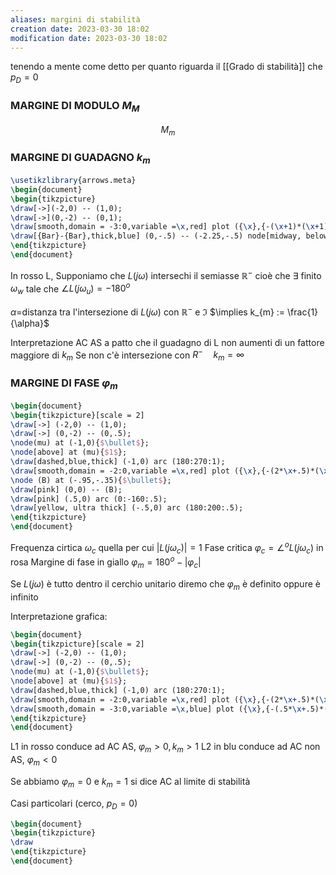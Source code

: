 ```yaml
---
aliases: margini di stabilità
creation date: 2023-03-30 18:02
modification date: 2023-03-30 18:02
---
```

tenendo a mente come detto per quanto riguarda il [[Grado di stabilità]] che $p_{D}=0$
### MARGINE DI MODULO $M_{M}$

$$
M_{m}
$$

### MARGINE DI GUADAGNO $k_{m}$

```tikz
\usetikzlibrary{arrows.meta}
\begin{document}
\begin{tikzpicture}
\draw[->](-2,0) -- (1,0);
\draw[->](0,-2) -- (0,1);
\draw[smooth,domain = -3:0,variable =\x,red] plot ({\x},{-(\x+1)*(\x+1) + 1});
\draw[{Bar}-{Bar},thick,blue] (0,-.5) -- (-2.25,-.5) node[midway, below]{$\alpha$};
\end{tikzpicture}
\end{document}
```
In rosso L,
Supponiamo che $L(j\omega)$ intersechi il semiasse $\mathbb{R}^-$ cioè che $\exists$ finito $\omega_{w}$ tale che $\angle L(j\omega_{u}) = -180^o$

$\alpha =$distanza tra l'intersezione di $L(j\omega)$ con $\mathbb{R}^-$ e $\Im$
$\implies k_{m} := \frac{1}{\alpha}$

Interpretazione AC AS a patto che il guadagno di L non aumenti di un fattore maggiore di $k_{m}$
Se non c'è intersezione con $R^-\quad k_{m}= \infty$ 

### MARGINE DI FASE $\varphi_{m}$

```tikz
\begin{document}
\begin{tikzpicture}[scale = 2]
\draw[->] (-2,0) -- (1,0);
\draw[->] (0,-2) -- (0,.5);
\node(mu) at (-1,0){$\bullet$};
\node[above] at (mu){$1$};
\draw[dashed,blue,thick] (-1,0) arc (180:270:1);
\draw[smooth,domain = -2:0,variable =\x,red] plot ({\x},{-(2*\x+.5)*(\x+.5) + .25});
\node (B) at (-.95,-.35){$\bullet$};
\draw[pink] (0,0) -- (B);
\draw[pink] (.5,0) arc (0:-160:.5);
\draw[yellow, ultra thick] (-.5,0) arc (180:200:.5);
\end{tikzpicture}
\end{document}
```


Frequenza cirtica $\omega_{c}$ quella per cui $|L(j\omega_{c})| = 1$
Fase critica $\varphi_{c} = \angle^o L(j\omega_{c})$ in rosa
Margine di fase in giallo
$\varphi_{m} = 180^o - |\varphi_{c}|$

Se $L(j\omega)$ è tutto dentro il cerchio unitario diremo che $\varphi_{m}$ è definito oppure è infinito


Interpretazione grafica:

```tikz
\begin{document}
\begin{tikzpicture}[scale = 2]
\draw[->] (-2,0) -- (1,0);
\draw[->] (0,-2) -- (0,.5);
\node(mu) at (-1,0){$\bullet$};
\node[above] at (mu){$1$};
\draw[dashed,blue,thick] (-1,0) arc (180:270:1);
\draw[smooth,domain = -2:0,variable =\x,red] plot ({\x},{-(2*\x+.5)*(\x+.5) + .25});
\draw[smooth,domain = -3:0,variable =\x,blue] plot ({\x},{-(.5*\x+.5)*(\x+.5) + .25});
\end{tikzpicture}
\end{document}
```
L1 in rosso conduce ad AC AS, $\varphi_{m} > 0, k_{m} > 1$
L2 in blu conduce ad AC non AS, $\varphi_{m} < 0$

Se abbiamo $\varphi_{m} = 0$ e $k_{m} = 1$ si dice AC al limite di stabilità


Casi particolari (cerco, $p_{D} = 0$)

```tikz
\begin{document}
\begin{tikzpicture}
\draw
\end{tikzpicture}
\end{document}
```